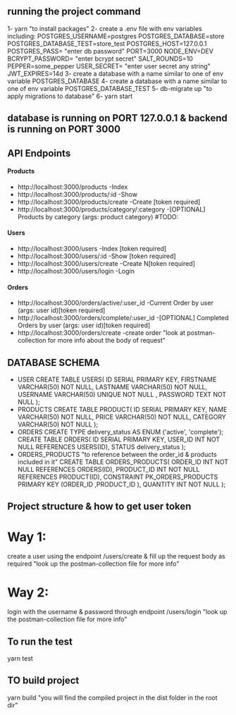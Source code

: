 ## running the project command

1- yarn "to install packages"
2- create a .env file with env variables including:
POSTGRES_USERNAME=postgres
POSTGRES_DATABASE=store
POSTGRES_DATABASE_TEST=store_test
POSTGRES_HOST=127.0.0.1
POSTGRES_PASS= "enter db password"
PORT=3000
NODE_ENV=DEV
BCRYPT_PASSWORD= "enter bcrypt secret"
SALT_ROUNDS=10
PEPPER=some_pepper
USER_SECRET= "enter user secret any string"
JWT_EXPIRES=14d
3- create a database with a name similar to one of env variable POSTGRES_DATABASE
4- create a database with a name similar to one of env variable POSTGRES_DATABASE_TEST
5- db-migrate up "to apply migrations to database"
6- yarn start

## database is running on PORT 127.0.0.1 & backend is running on PORT 3000

## API Endpoints

#### Products

- http://localhost:3000/products -Index
- http://localhost:3000/products/:id -Show
- http://localhost:3000/products/create -Create [token required]
- http://localhost:3000/products/category/:category -[OPTIONAL] Products by category (args: product category) #TODO:

#### Users

- http://localhost:3000/users -Index [token required]
- http://localhost:3000/users/:id -Show [token required]
- http://localhost:3000/users/create -Create N[token required]
- http://localhost:3000/users/login -Login

#### Orders

- http://localhost:3000/orders/active/:user_id -Current Order by user (args: user id)[token required]
- http://localhost:3000/orders/complete/:user_id -[OPTIONAL] Completed Orders by user (args: user id)[token required]
- http://localhost:3000/orders/create -create order "look at postman-collection for more info about the body of request"

## DATABASE SCHEMA
- USER
CREATE TABLE USERS(
    ID SERIAL PRIMARY KEY,
    FIRSTNAME VARCHAR(50) NOT NULL,
    LASTNAME VARCHAR(50) NOT NULL,
    USERNAME VARCHAR(50) UNIQUE NOT NULL ,
    PASSWORD TEXT NOT NULL
);
- PRODUCTS
CREATE TABLE PRODUCT(
    ID SERIAL PRIMARY KEY,
    NAME VARCHAR(50) NOT NULL,
    PRICE VARCHAR(50) NOT NULL,
    CATEGORY VARCHAR(50) NOT NULL
);
- ORDERS
CREATE TYPE delivery_status 
AS ENUM ('active', 'complete');
CREATE TABLE ORDERS(
    ID SERIAL PRIMARY KEY,
    USER_ID INT NOT NULL REFERENCES USERS(ID),
    STATUS delivery_status
);
- ORDERS_PRODUCTS "to reference between the order_id & products included in it"
CREATE TABLE ORDERS_PRODUCTS(
    ORDER_ID INT NOT NULL REFERENCES ORDERS(ID),
    PRODUCT_ID INT NOT NULL REFERENCES PRODUCT(ID),
    CONSTRAINT PK_ORDERS_PRODUCTS PRIMARY KEY (ORDER_ID ,PRODUCT_ID ),
    QUANTITY INT NOT NULL
);


## Project structure & how to get user token

# Way 1:

create a user using the endpoint /users/create & fill up the request body as required "look up the postman-collection file for more info"

# Way 2:

login with the username & password through endpoint /users/login "look up the postman-collection file for more info"

## To run the test

yarn test

## TO build project

yarn build "you will find the compiled project in the dist folder in the root dir"
